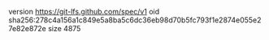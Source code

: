 version https://git-lfs.github.com/spec/v1
oid sha256:278c4a156a1c849e5a8ba5c6dc36eb98d70b5fc793f1e2874e055e27e82e872e
size 4875
